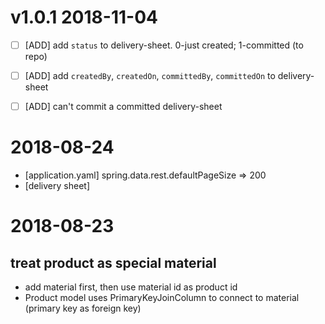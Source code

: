 # v1.0.1 2018-11-04
+ [ ] [ADD] add ```status``` to delivery-sheet. 0-just created; 1-committed (to repo)
+ [ ] [ADD] add ```createdBy```, ```createdOn```, ```committedBy```, ```committedOn``` to delivery-sheet
+ [ ] [ADD] can't commit a committed delivery-sheet


# 2018-08-24
+ [application.yaml] spring.data.rest.defaultPageSize => 200
+ [delivery sheet]

# 2018-08-23
## treat product as special material
+ add material first, then use material id as product id
+ Product model uses PrimaryKeyJoinColumn to connect to material (primary key as foreign key)